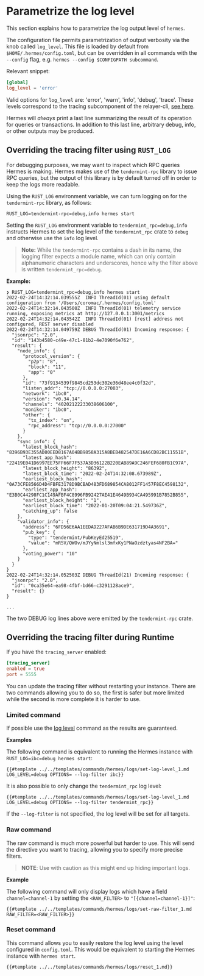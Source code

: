 # Parametrize the log level

This section explains how to parametrize the log output level of `hermes`.


The configuration file permits parametrization of output verbosity via the knob called `log_level`.
This file is loaded by default from `$HOME/.hermes/config.toml`, but can be overridden in all commands
with the `--config` flag, e.g. `hermes --config $CONFIGPATH subcommand`.

Relevant snippet:

```toml
[global]
log_level = 'error'
```

Valid options for `log_level` are: 'error', 'warn', 'info', 'debug', 'trace'.
These levels correspond to the tracing subcomponent of the relayer-cli,
[see here](https://docs.rs/tracing-core/0.1.17/tracing_core/struct.Level.html).

Hermes will _always_ print a last line summarizing the result of its
operation for queries or transactions. In addition to this last line,
arbitrary debug, info, or other outputs may be produced.


## Overriding the tracing filter using `RUST_LOG`

For debugging purposes, we may want to inspect which RPC queries Hermes is making.
Hermes makes use of the `tendermint-rpc` library to issue RPC queries, but
the output of this library is by default turned off in order to keep the logs more
readable.

Using the `RUST_LOG` environment variable, we can turn logging on for the
`tendermint-rpc` library, as follows:

```
RUST_LOG=tendermint-rpc=debug,info hermes start
```

Setting the `RUST_LOG` environment variable to `tendermint_rpc=debug,info` instructs
Hermes to set the log level of the `tendermint_rpc` crate to `debug` and otherwise
use the `info` log level.

> **Note:** While the `tendermint-rpc` contains a dash in its name, the logging filter
> expects a module name, which can only contain alphanumeric characters and underscores,
> hence why the filter above is written `tendermint_rpc=debug`.

**Example:**

```
❯ RUST_LOG=tendermint_rpc=debug,info hermes start
2022-02-24T14:32:14.039555Z  INFO ThreadId(01) using default configuration from '/Users/coromac/.hermes/config.toml'
2022-02-24T14:32:14.043500Z  INFO ThreadId(01) telemetry service running, exposing metrics at http://127.0.0.1:3001/metrics
2022-02-24T14:32:14.043542Z  INFO ThreadId(01) [rest] address not configured, REST server disabled
2022-02-24T14:32:14.049759Z DEBUG ThreadId(01) Incoming response: {
  "jsonrpc": "2.0",
  "id": "143b4580-c49e-47c1-81b2-4e7090f6e762",
  "result": {
    "node_info": {
      "protocol_version": {
        "p2p": "8",
        "block": "11",
        "app": "0"
      },
      "id": "73f9134539f9845cd253dc302e36d48ee4c0f32d",
      "listen_addr": "tcp://0.0.0.0:27003",
      "network": "ibc0",
      "version": "v0.34.14",
      "channels": "40202122233038606100",
      "moniker": "ibc0",
      "other": {
        "tx_index": "on",
        "rpc_address": "tcp://0.0.0.0:27000"
      }
    },
    "sync_info": {
      "latest_block_hash": "8396B93E355AD80EED8167A04BB9858A315A8BEB482547DE16A6CD82BC11551B",
      "latest_app_hash": "22419E041D6997EE75FF66F7F537A3D36122B220EAB89A9C246FEF680FB1C97A",
      "latest_block_height": "86392",
      "latest_block_time": "2022-02-24T14:32:08.673989Z",
      "earliest_block_hash": "0A73CFE8566D4D4FBFE3178D9BCBAD483FD689854CA8012FF1457F8EC4598132",
      "earliest_app_hash": "E3B0C44298FC1C149AFBF4C8996FB92427AE41E4649B934CA495991B7852B855",
      "earliest_block_height": "1",
      "earliest_block_time": "2022-01-20T09:04:21.549736Z",
      "catching_up": false
    },
    "validator_info": {
      "address": "6FD56E6AA1EEDAD227AFAB6B9DE631719D4A3691",
      "pub_key": {
        "type": "tendermint/PubKeyEd25519",
        "value": "mR5V/QWOv/mJYyNmlsl3mfxKy1PNaOzdztyas4NF2BA="
      },
      "voting_power": "10"
    }
  }
}
2022-02-24T14:32:14.052503Z DEBUG ThreadId(21) Incoming response: {
  "jsonrpc": "2.0",
  "id": "0ca35e64-ea98-4fbf-bd66-c3291128ace9",
  "result": {}
}

...
```

The two DEBUG log lines above were emitted by the `tendermint-rpc` crate.


## Overriding the tracing filter during Runtime

If you have the `tracing_server` enabled:

```toml
[tracing_server]
enabled = true
port = 5555
```

You can update the tracing filter without restarting your instance. There are two commands allowing you to do so, the first is safer but more limited while the second is more complete it is harder to use.

### Limited command

If possible use the [log level](../../../commands/logs/index.md#log-level) command as the results are guaranteed.

__Examples__

The following command is equivalent to running the Hermes instance with `RUST_LOG=ibc=debug hermes start`:

  ```shell
  {{#template ../../templates/commands/hermes/logs/set-log-level_1.md LOG_LEVEL=debug OPTIONS= --log-filter ibc}}
  ```

  It is also possible to only change the `tendermint_rpc` log level:

  ```shell
  {{#template ../../templates/commands/hermes/logs/set-log-level_1.md LOG_LEVEL=debug OPTIONS= --log-filter tendermint_rpc}}
  ```

  If the `--log-filter` is not specified, the log level will be set for all targets.

  ### Raw command

  The raw command is much more powerful but harder to use. This will send the directive you want to tracing, allowing you to specify more precise filters.

> __NOTE__: Use with caution as this might end up hiding important logs.

__Example__

The following command will only display logs which have a field `channel=channel-1` by setting the `<RAW_FILTER>` to `"[{channel=channel-1}]"`:

  ```shell
  {{#template ../../templates/commands/hermes/logs/set-raw-filter_1.md RAW_FILTER=<RAW_FILTER>}}
  ```

  ### Reset command

  This command allows you to easily restore the log level using the level configured in `config.toml`. This would be equivalent to starting the Hermes instance with `hermes start`.

  ```shell
  {{#template ../../templates/commands/hermes/logs/reset_1.md}}
  ```

